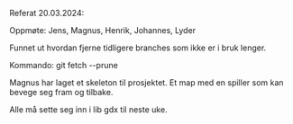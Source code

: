 Referat 20.03.2024:

Oppmøte: Jens, Magnus, Henrik, Johannes, Lyder

Funnet ut hvordan fjerne tidligere branches som ikke er i bruk lenger.

Kommando: git fetch --prune

Magnus har laget et skeleton til prosjektet. Et map med en spiller som kan bevege seg fram og tilbake.


Alle må sette seg inn i lib gdx til neste uke.